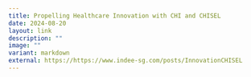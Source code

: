```yaml
---
title: Propelling Healthcare Innovation with CHI and CHISEL
date: 2024-08-20
layout: link
description: ""
image: ""
variant: markdown
external: https://https://www.indee-sg.com/posts/InnovationCHISEL
---
```

